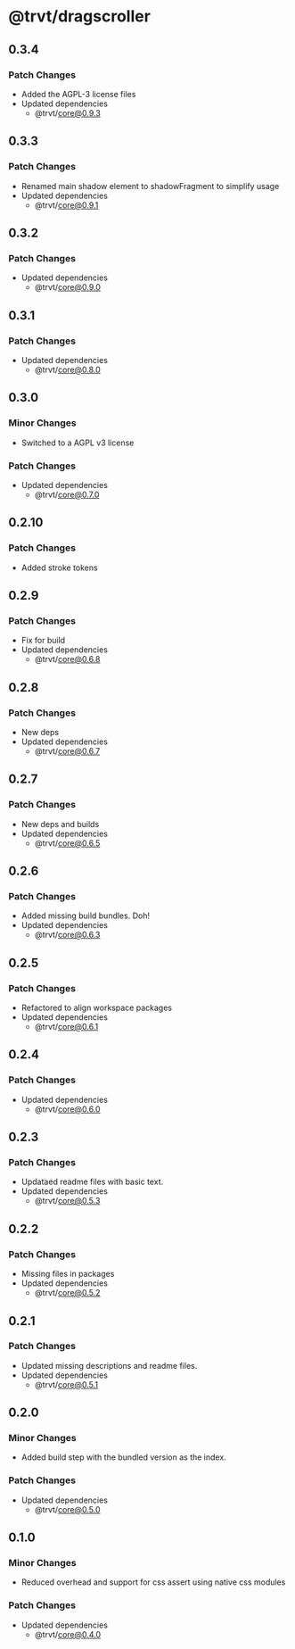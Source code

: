 # @trvt/dragscroller

## 0.3.4

### Patch Changes

- Added the AGPL-3 license files
- Updated dependencies
  - @trvt/core@0.9.3

## 0.3.3

### Patch Changes

- Renamed main shadow element to shadowFragment to simplify usage
- Updated dependencies
  - @trvt/core@0.9.1

## 0.3.2

### Patch Changes

- Updated dependencies
  - @trvt/core@0.9.0

## 0.3.1

### Patch Changes

- Updated dependencies
  - @trvt/core@0.8.0

## 0.3.0

### Minor Changes

- Switched to a AGPL v3 license

### Patch Changes

- Updated dependencies
  - @trvt/core@0.7.0

## 0.2.10

### Patch Changes

- Added stroke tokens

## 0.2.9

### Patch Changes

- Fix for build
- Updated dependencies
  - @trvt/core@0.6.8

## 0.2.8

### Patch Changes

- New deps
- Updated dependencies
  - @trvt/core@0.6.7

## 0.2.7

### Patch Changes

- New deps and builds
- Updated dependencies
  - @trvt/core@0.6.5

## 0.2.6

### Patch Changes

- Added missing build bundles. Doh!
- Updated dependencies
  - @trvt/core@0.6.3

## 0.2.5

### Patch Changes

- Refactored to align workspace packages
- Updated dependencies
  - @trvt/core@0.6.1

## 0.2.4

### Patch Changes

- Updated dependencies
  - @trvt/core@0.6.0

## 0.2.3

### Patch Changes

- Updataed readme files with basic text.
- Updated dependencies
  - @trvt/core@0.5.3

## 0.2.2

### Patch Changes

- Missing files in packages
- Updated dependencies
  - @trvt/core@0.5.2

## 0.2.1

### Patch Changes

- Updated missing descriptions and readme files.
- Updated dependencies
  - @trvt/core@0.5.1

## 0.2.0

### Minor Changes

- Added build step with the bundled version as the index.

### Patch Changes

- Updated dependencies
  - @trvt/core@0.5.0

## 0.1.0

### Minor Changes

- Reduced overhead and support for css assert using native css modules

### Patch Changes

- Updated dependencies
  - @trvt/core@0.4.0
